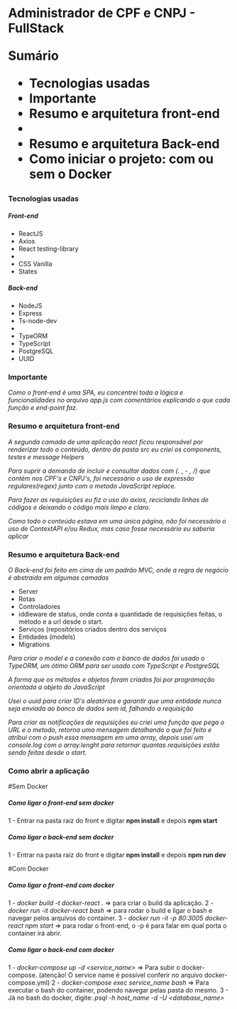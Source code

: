 <h1>Administrador de CPF e CNPJ - FullStack </div>



<strong>Sumário</strong>

<ul>
  <li>Tecnologias usadas</li>
  <li>Importante</li>
  <li>Resumo e arquitetura front-end<li>
  <li>Resumo e arquitetura Back-end</li>
  <li>Como iniciar o projeto: com ou sem o Docker</li>
</ul>


<h3>Tecnologias usadas</h5>

<h5>Front-end</h5>
<ul>
  <li>ReactJS</li>
  <li>Axios</li>
  <li>React testing-library<li>
  <li>CSS Vanilla</li>
  <li>States</li>
</ul>

<h5>Back-end</h5>
<ul>
  <li>NodeJS</li>
  <li>Express</li>
  <li>Ts-node-dev<li>
  <li>TypeORM</li>
  <li>TypeScript</li>
  <li>PostgreSQL</li>
  <li>UUID</li>
</ul>

<h3>Importante</h3>

<em>Como o front-end é uma SPA, eu concentrei toda a lógica e funcionalidades no arquivo app.js com comentários explicando o que cada função e end-point faz.</em>

<h3>Resumo e arquitetura front-end</h3>

<em>A segunda camada de uma aplicação react ficou responsável por renderizar todo o conteúdo, dentro da pasta src eu criei os components, testes e message Helpers</em>

<em>Para suprir a demanda de incluir e consultar dados com (. , - , /) que contém nos CPF's e CNPJ's, foi necessário o uso de expressão regulares(regex) junto com o metodo JavaScript replace.</em>

<em>Para fazer as requisições eu fiz o uso do axios, reciclando linhas de códigos e deixando o código mais limpo e claro.</em>

<em>Como todo o conteúdo estava em uma única página, não foi necessário o uso de ContextAPI e/ou Redux, mas caso fosse necessário eu saberia aplicar</em>

<h3>Resumo e arquitetura Back-end</h3>

<em>O Back-end foi feito em cima de um padrão MVC, onde a regra de negócio é abstraída em algumas camadas </em>
  <ul>
    <li>Server</li>
    <li>Rotas</li>
    <li>Controladores</li>
    <li>iddleware de status, onde conta a quantidade de requisições feitas, o método e a url desde o start.</li>
    <li>Serviços (repositórios criados dentro dos serviços</li>
    <li>Entidades (models)</li>
    <li>Migrations</li>
  </ul>
  
  <em>Para criar o model e a conexão com o banco de dados foi usado o TypeORM, um ótimo ORM para ser usado com TypeScript e PostgreSQL</em>
  
  <em>A forma que os métodos e objetos foram criados foi por programação orientada a objeto do JavaScript</em>
  
  <em>Usei o uuid para criar ID's aleatórios e garantir que uma entidade nunca seja enviada ao banco de dados sem id, falhando a requisição</em>
  
  <em> Para criar as notificações de requisições eu criei uma função que pega o URL e o metodo, retorna uma mensagem detalhando o que foi feito e atribui com o push essa mensagem em uma array,
 depois usei um console.log com o array.lenght para retornar quantas requisições estão sendo feitas desde o start.</em>
 
 
 <h3>Como abrir a aplicação</h3>
 
  #Sem Docker
 <h5>Como ligar o front-end sem docker</h5>
 
 1 - Entrar na pasta raiz do front e digitar <strong>npm install</strong> e depois <strong>npm start</strong>
 
 <h5>Como ligar o back-end sem docker</h5>
 
 1 - Entrar na pasta raiz do front e digitar <strong>npm install</strong> e depois <strong>npm run dev</strong>
 
 #Com Docker
  <h5>Como ligar o front-end com docker</h5>
  
  1 - <em> docker build -t docker-react . </em> => para criar o build da aplicação.
  2 - <em> docker run -it docker-react bash </em> => para rodar o build e ligar o bash e navegar pelos arquivos do container.
  3 - <em> docker run -it -p 80:3005 docker-react npm start </em> => para rodar o front-end, o -p é para falar em qual porta o container irá abrir.
 
 <h5>Como ligar o back-end com docker</h5>
 
 1 - <em> docker-compose up -d <service_name> </em>  => Para subir o docker-compose. (atenção! O service name é possível conferir no arquivo docker-compose.yml)
 2 - <em> docker-compose exec service_name bash </em> => Para executar o bash do container, podendo navegar pelas pasta do mesmo.
 3 - Já no bash do docker, digite: <em> psql -h host_name -d <database> -U <database_name> </em>
